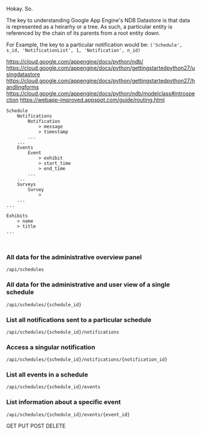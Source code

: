 Hokay.  So.

The key to understanding Google App Engine's NDB Datastore is that data is represented as a heirarhy or a tree.  As such, a particular entity is referenced by the chain of its parents from a root entity down.

For Example, the key to a particular notification would be:
`('Schedule', s_id, 'NotificationList', 1, 'Notification', n_id)`

https://cloud.google.com/appengine/docs/python/ndb/
https://cloud.google.com/appengine/docs/python/gettingstartedpython27/usingdatastore
https://cloud.google.com/appengine/docs/python/gettingstartedpython27/handlingforms
https://cloud.google.com/appengine/docs/python/ndb/modelclass#introspection
https://webapp-improved.appspot.com/guide/routing.html


```
Schedule
    Notifications
        Notification
            > message
            > timestamp
        ...
    ...
    Events
        Event
            > exhibit
            > start_time
            > end_time
        ...
    ...
    Surveys
        Survey
            >
    ...
...

Exhibits
    > name
    > title
...



```

### All data for the administrative overview panel
`/api/schedules`

### All data for the administrative and user view of a single schedule
`/api/schedules/{schedule_id}`

### List all notifications sent to a particular schedule
`/api/schedules/{schedule_id}/notifications`

### Access a singular notification
`/api/schedules/{schedule_id}/notifications/{notification_id}`

### List all events in a schedule
`/api/schedules/{schedule_id}/events`

### List information about a specific event
`/api/schedules/{schedule_id}/events/{event_id}`




GET
PUT
POST
DELETE